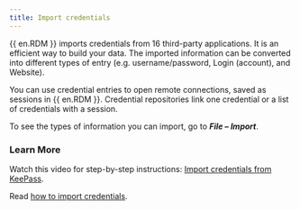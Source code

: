 ```yaml
---
title: Import credentials
---
```

{{ en.RDM }} imports credentials from 16 third-party applications. It is an efficient way to build your data. The imported information can be converted into different types of entry (e.g. username/password, Login (account), and Website).  

You can use credential entries to open remote connections, saved as sessions in {{ en.RDM }}. Credential repositories link one credential or a list of credentials with a session.  

To see the types of information you can import, go to ***File – Import***.  

### Learn More

Watch this video for step-by-step instructions: [Import credentials from KeePass](https://youtu.be/0Oq4gLkF88A).  

Read [how to import credentials](/kb/remote-desktop-manager/how-to-articles/import-credentials-keepass/).
